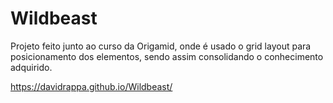 # Wildbeast

Projeto feito junto ao curso da Origamid, onde é usado o grid layout para posicionamento dos elementos, sendo assim consolidando o conhecimento adquirido.

https://davidrappa.github.io/Wildbeast/
